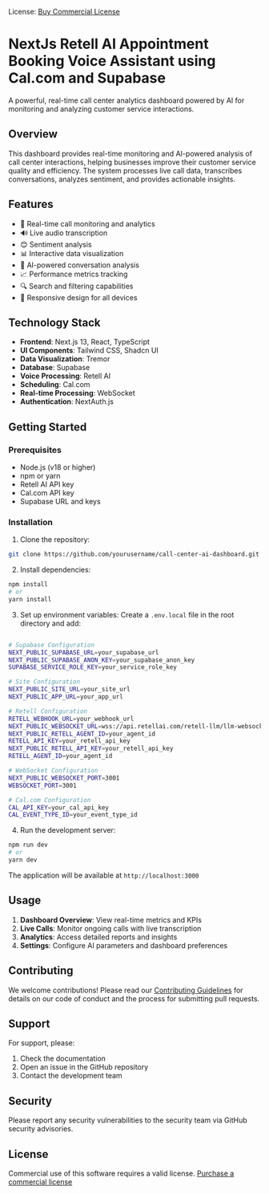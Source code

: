 License: [Buy Commercial License](https://buy.stripe.com/3cs16n9501j8djieUU)

# NextJs Retell AI Appointment Booking Voice Assistant using Cal.com and Supabase

A powerful, real-time call center analytics dashboard powered by AI for monitoring and analyzing customer service interactions.

## Overview

This dashboard provides real-time monitoring and AI-powered analysis of call center interactions, helping businesses improve their customer service quality and efficiency. The system processes live call data, transcribes conversations, analyzes sentiment, and provides actionable insights.

## Features

- 🎯 Real-time call monitoring and analytics
- 🔊 Live audio transcription
- 😊 Sentiment analysis
- 📊 Interactive data visualization
- 🤖 AI-powered conversation analysis
- 📈 Performance metrics tracking
- 🔍 Search and filtering capabilities
- 📱 Responsive design for all devices

## Technology Stack

- **Frontend**: Next.js 13, React, TypeScript
- **UI Components**: Tailwind CSS, Shadcn UI
- **Data Visualization**: Tremor
- **Database**: Supabase
- **Voice Processing**: Retell AI
- **Scheduling**: Cal.com
- **Real-time Processing**: WebSocket
- **Authentication**: NextAuth.js

## Getting Started

### Prerequisites

- Node.js (v18 or higher)
- npm or yarn
- Retell AI API key
- Cal.com API key
- Supabase URL and keys

### Installation

1. Clone the repository:
```bash
git clone https://github.com/yourusername/call-center-ai-dashboard.git
```

2. Install dependencies:
```bash
npm install
# or
yarn install
```

3. Set up environment variables:
Create a `.env.local` file in the root directory and add:
```bash

# Supabase Configuration
NEXT_PUBLIC_SUPABASE_URL=your_supabase_url
NEXT_PUBLIC_SUPABASE_ANON_KEY=your_supabase_anon_key
SUPABASE_SERVICE_ROLE_KEY=your_service_role_key

# Site Configuration
NEXT_PUBLIC_SITE_URL=your_site_url
NEXT_PUBLIC_APP_URL=your_app_url

# Retell Configuration
RETELL_WEBHOOK_URL=your_webhook_url
NEXT_PUBLIC_WEBSOCKET_URL=wss://api.retellai.com/retell-llm/llm-websocket
NEXT_PUBLIC_RETELL_AGENT_ID=your_agent_id
RETELL_API_KEY=your_retell_api_key
NEXT_PUBLIC_RETELL_API_KEY=your_retell_api_key
RETELL_AGENT_ID=your_agent_id

# WebSocket Configuration
NEXT_PUBLIC_WEBSOCKET_PORT=3001
WEBSOCKET_PORT=3001

# Cal.com Configuration
CAL_API_KEY=your_cal_api_key
CAL_EVENT_TYPE_ID=your_event_type_id
```

4. Run the development server:
```bash
npm run dev
# or
yarn dev
```

The application will be available at `http://localhost:3000`

## Usage

1. **Dashboard Overview**: View real-time metrics and KPIs
2. **Live Calls**: Monitor ongoing calls with live transcription
3. **Analytics**: Access detailed reports and insights
4. **Settings**: Configure AI parameters and dashboard preferences

## Contributing

We welcome contributions! Please read our [Contributing Guidelines](CONTRIBUTING.md) for details on our code of conduct and the process for submitting pull requests.

## Support

For support, please:
1. Check the documentation
2. Open an issue in the GitHub repository
3. Contact the development team

## Security

Please report any security vulnerabilities to the security team via GitHub security advisories.

## License

Commercial use of this software requires a valid license. [Purchase a commercial license](https://buy.stripe.com)

